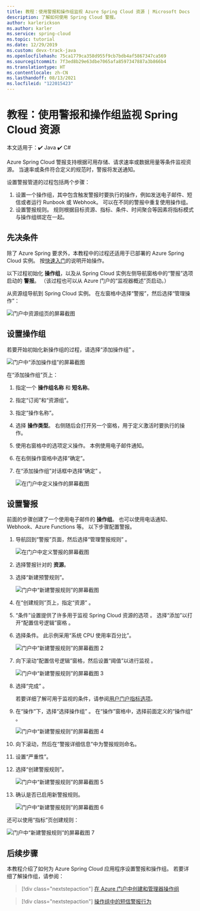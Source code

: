```yaml
---
title: 教程：使用警报和操作组监视 Azure Spring Cloud 资源 | Microsoft Docs
description: 了解如何使用 Spring Cloud 警报。
author: karlerickson
ms.author: karler
ms.service: spring-cloud
ms.topic: tutorial
ms.date: 12/29/2019
ms.custom: devx-track-java
ms.openlocfilehash: 75ca1779ca358d955f9cb7bdb4af5867347ca569
ms.sourcegitcommit: 7f3ed8b29e63dbe7065afa8597347887a3b866b4
ms.translationtype: HT
ms.contentlocale: zh-CN
ms.lasthandoff: 08/13/2021
ms.locfileid: "122015423"
---
```

# <a name="tutorial-monitor-spring-cloud-resources-using-alerts-and-action-groups"></a>教程：使用警报和操作组监视 Spring Cloud 资源

本文适用于：✔️ Java ✔️ C#

Azure Spring Cloud 警报支持根据可用存储、请求速率或数据用量等条件监视资源。 当速率或条件符合定义的规范时，警报将发送通知。

设置警报管道的过程包括两个步骤：

1. 设置一个操作组，其中包含触发警报时要执行的操作，例如发送电子邮件、短信或者运行 Runbook 或 Webhook。 可以在不同的警报中重复使用操作组。
2. 设置警报规则。 规则根据目标资源、指标、条件、时间聚合等因素将指标模式与操作组绑定在一起。

## <a name="prerequisites"></a>先决条件

除了 Azure Spring 要求外，本教程中的过程还适用于已部署的 Azure Spring Cloud 实例。  按[快速入门](./quickstart.md)的说明开始操作。

以下过程初始化 **操作组**，以及从 Spring Cloud 实例左侧导航窗格中的“警报”选项启动的 **警报**。 （该过程也可以从 Azure 门户的“监视器概述”页启动。）

从资源组导航到 Spring Cloud 实例。 在左窗格中选择“警报”，然后选择“管理操作”： 

![门户中资源组页的屏幕截图](media/alerts-action-groups/action-1-a.png)

## <a name="set-up-action-group"></a>设置操作组

若要开始初始化新操作组的过程，请选择“添加操作组” 。

![门户中“添加操作组”的屏幕截图](media/alerts-action-groups/action-1.png)

在“添加操作组”页上：

1. 指定一个 **操作组名称** 和 **短名称**。

1. 指定“订阅”和“资源组”。 

1. 指定“操作名称”。

1. 选择 **操作类型**。  右侧随后会打开另一个窗格，用于定义激活时要执行的操作。

1. 使用右窗格中的选项定义操作。  本例使用电子邮件通知。

1. 在右侧操作窗格中选择“确定”。

1. 在“添加操作组”对话框中选择“确定” 。

   ![在门户中定义操作的屏幕截图](media/alerts-action-groups/action-2.png)

## <a name="set-up-alert"></a>设置警报

前面的步骤创建了一个使用电子邮件的 **操作组**。 也可以使用电话通知、Webhook、Azure Functions 等。 以下步骤配置警报。

1. 导航回到“警报”页面，然后选择“管理警报规则” 。

   ![在门户中定义警报的屏幕截图](media/alerts-action-groups/alerts-2.png)

1. 选择警报针对的 **资源**。

1. 选择“新建预警规则”。

   ![门户中“新建警报规则”的屏幕截图](media/alerts-action-groups/alerts-3.png)

1. 在“创建规则”页上，指定“资源” 。

1. “条件”设置提供了许多用于监视 Spring Cloud 资源的选项 。  选择“添加”以打开“配置信号逻辑”窗格 。

1. 选择条件。 此示例采用“系统 CPU 使用率百分比”。

   ![门户中“新建警报规则”的屏幕截图 2](media/alerts-action-groups/alerts-3-1.png)

1. 向下滚动“配置信号逻辑”窗格，然后设置“阈值”以进行监视 。

   ![门户中“新建警报规则”的屏幕截图 3](media/alerts-action-groups/alerts-3-2.png)

1. 选择“完成”  。

   若要详细了解可用于监视的条件，请参阅[用户门户指标选项](./concept-metrics.md#user-metrics-options)。

1. 在“操作”下，选择“选择操作组” 。 在“操作”窗格中，选择前面定义的“操作组” 。

   ![门户中“新建警报规则”的屏幕截图 4](media/alerts-action-groups/alerts-3-3.png)

1. 向下滚动，然后在“警报详细信息”中为警报规则命名。

1. 设置“严重性”。

1. 选择“创建警报规则”。

   ![门户中“新建警报规则”的屏幕截图 5](media/alerts-action-groups/alerts-3-4.png)

1. 确认是否已启用新警报规则。

   ![门户中“新建警报规则”的屏幕截图 6](media/alerts-action-groups/alerts-4.png)

还可以使用“指标”页创建规则：

![门户中“新建警报规则”的屏幕截图 7](media/alerts-action-groups/alerts-5.png)

## <a name="next-steps"></a>后续步骤

本教程介绍了如何为 Azure Spring Cloud 应用程序设置警报和操作组。 若要详细了解操作组，请参阅：

> [!div class="nextstepaction"]
> [在 Azure 门户中创建和管理器操作组](../azure-monitor/alerts/action-groups.md)

> [!div class="nextstepaction"]
> [操作组中的短信警报行为](../azure-monitor/alerts/alerts-sms-behavior.md)
